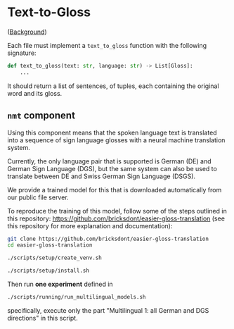 # Text-to-Gloss

([Background](https://research.sign.mt/#text-to-gloss))


Each file must implement a `text_to_gloss` function with the following signature:

```python
def text_to_gloss(text: str, language: str) -> List[Gloss]:
    ...
```

It should return a list of sentences, of tuples, each containing the original word and its gloss.

## `nmt` component

Using this component means that the spoken language text is translated into a sequence of sign language glosses with
a neural machine translation system.

Currently, the only language pair that is supported is German (DE) and German Sign Language (DGS), but the same system
can also be used to translate between DE and Swiss German Sign Language (DSGS).

We provide a trained model for this that is downloaded automatically from our public file server.

To reproduce the training of this model, follow some of the steps outlined in this repository:
https://github.com/bricksdont/easier-gloss-translation (see this repository for more explanation and documentation):

````bash
git clone https://github.com/bricksdont/easier-gloss-translation
cd easier-gloss-translation
````

````bash
./scripts/setup/create_venv.sh
````

````bash
./scripts/setup/install.sh
````

Then run **one experiment** defined in

````bash
./scripts/running/run_multilingual_models.sh
````

specifically, execute only the part "Multilingual 1: all German and DGS directions" in this script.
